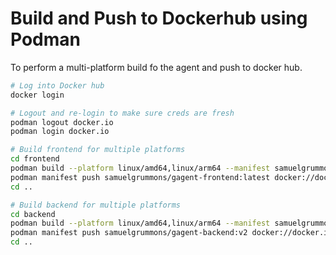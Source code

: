 # Build and Push to Dockerhub using Podman

To perform a multi-platform build fo the agent and push to docker hub.
```bash
# Log into Docker hub
docker login

# Logout and re-login to make sure creds are fresh
podman logout docker.io
podman login docker.io

# Build frontend for multiple platforms
cd frontend
podman build --platform linux/amd64,linux/arm64 --manifest samuelgrummons/gagent-frontend:latest .
podman manifest push samuelgrummons/gagent-frontend:latest docker://docker.io/samuelgrummons/gagent-frontend:latest
cd ..

# Build backend for multiple platforms  
cd backend
podman build --platform linux/amd64,linux/arm64 --manifest samuelgrummons/gagent-backend:v2 .
podman manifest push samuelgrummons/gagent-backend:v2 docker://docker.io/samuelgrummons/gagent-backend:v2
cd ..
```